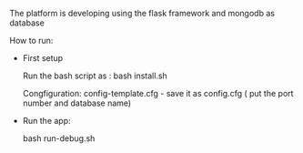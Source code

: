 The platform is developing using the flask framework and mongodb as database

How to run:

- First setup

   Run the bash script as : bash install.sh
   
   Congfiguration: config-template.cfg - save it as config.cfg ( put the port number and database name)
   
- Run the app:

   bash run-debug.sh
  
 
 


                   
